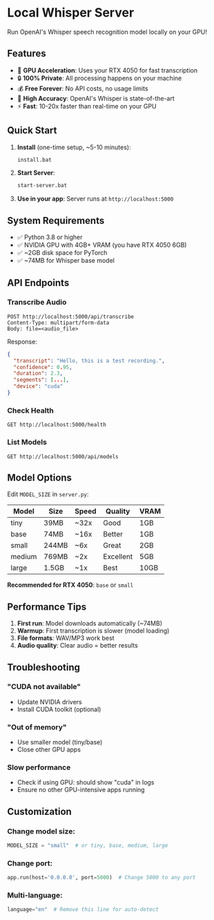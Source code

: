 # Local Whisper Server

Run OpenAI's Whisper speech recognition model locally on your GPU!

## Features

- 🚀 **GPU Acceleration**: Uses your RTX 4050 for fast transcription
- 🔒 **100% Private**: All processing happens on your machine
- 💰 **Free Forever**: No API costs, no usage limits
- 🎯 **High Accuracy**: OpenAI's Whisper is state-of-the-art
- ⚡ **Fast**: 10-20x faster than real-time on your GPU

## Quick Start

1. **Install** (one-time setup, ~5-10 minutes):
   ```bash
   install.bat
   ```

2. **Start Server**:
   ```bash
   start-server.bat
   ```

3. **Use in your app**: Server runs at `http://localhost:5000`

## System Requirements

- ✅ Python 3.8 or higher
- ✅ NVIDIA GPU with 4GB+ VRAM (you have RTX 4050 6GB)
- ✅ ~2GB disk space for PyTorch
- ✅ ~74MB for Whisper base model

## API Endpoints

### Transcribe Audio
```
POST http://localhost:5000/api/transcribe
Content-Type: multipart/form-data
Body: file=<audio_file>
```

Response:
```json
{
  "transcript": "Hello, this is a test recording.",
  "confidence": 0.95,
  "duration": 2.3,
  "segments": [...],
  "device": "cuda"
}
```

### Check Health
```
GET http://localhost:5000/health
```

### List Models
```
GET http://localhost:5000/api/models
```

## Model Options

Edit `MODEL_SIZE` in `server.py`:

| Model | Size | Speed | Quality | VRAM |
|-------|------|-------|---------|------|
| tiny  | 39MB | ~32x  | Good    | 1GB  |
| base  | 74MB | ~16x  | Better  | 1GB  |
| small | 244MB| ~6x   | Great   | 2GB  |
| medium| 769MB| ~2x   | Excellent| 5GB |
| large | 1.5GB| ~1x   | Best    | 10GB |

**Recommended for RTX 4050**: `base` or `small`

## Performance Tips

1. **First run**: Model downloads automatically (~74MB)
2. **Warmup**: First transcription is slower (model loading)
3. **File formats**: WAV/MP3 work best
4. **Audio quality**: Clear audio = better results

## Troubleshooting

### "CUDA not available"
- Update NVIDIA drivers
- Install CUDA toolkit (optional)

### "Out of memory"
- Use smaller model (tiny/base)
- Close other GPU apps

### Slow performance
- Check if using GPU: should show "cuda" in logs
- Ensure no other GPU-intensive apps running

## Customization

### Change model size:
```python
MODEL_SIZE = "small"  # or tiny, base, medium, large
```

### Change port:
```python
app.run(host='0.0.0.0', port=5000)  # Change 5000 to any port
```

### Multi-language:
```python
language="en"  # Remove this line for auto-detect
```
